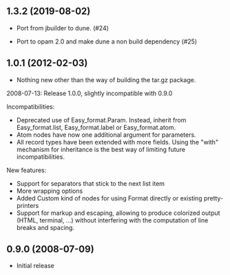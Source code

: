 1.3.2 (2019-08-02)
------------------

- Port from jbuilder to dune. (#24)

- Port to opam 2.0 and make dune a non build dependency (#25)

1.0.1 (2012-02-03)
------------------

- Nothing new other than the way of building the tar.gz package.

2008-07-13: Release 1.0.0, slightly incompatible with 0.9.0

Incompatibilities:
- Deprecated use of Easy_format.Param. Instead, inherit from Easy_format.list,
  Easy_format.label or Easy_format.atom.
- Atom nodes have now one additional argument for parameters.
- All record types have been extended with more fields.
  Using the "with" mechanism for inheritance is the best way of limiting
  future incompatibilities.

New features:
- Support for separators that stick to the next list item
- More wrapping options
- Added Custom kind of nodes for using Format directly or existing
  pretty-printers
- Support for markup and escaping, allowing to produce colorized output
  (HTML, terminal, ...) without interfering with the computation of
  line breaks and spacing.

0.9.0 (2008-07-09)
------------------

- Initial release
